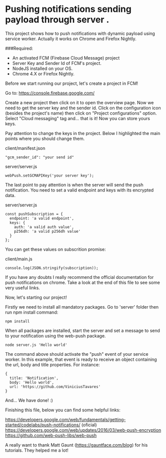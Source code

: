 # Pushing notifications sending payload through server .

This project shows how to push notifications with dynamic payload using service worker. Actually it works on Chrome and Firefox Nightly.

###Required:

  * An activated FCM (Firebase Cloud Message) project
  * Server Key and Sender Id of FCM's project.  
  * NodeJS installed on your OS.
  * Chrome 4.X or Firefox Nightly.

Before we start running our project, let's create a project in FCM!

Go to: https://console.firebase.google.com/

Create a new project then click on it to open the overview page. Now we need to get the server key and the sender id. Click on the configuration icon (besides the project's name) then click on "Project configurations" option. Select "Cloud messaging" tag and... that is it! Now you can store yours keys.

Pay attention to change the keys in the project. Below I highlighted the main points where you should change them.

client/manifest.json
```
"gcm_sender_id": "your send id"
```

server/server.js
```
webPush.setGCMAPIKey('your server key');
```

The last point to pay attention is when the server will send the push notification. You need to set a valid endpoint and keys with its encrypted data.

server/server.js
```
const pushSubscription = {
  endpoint: 'a valid endpoint',
  keys: {
    auth: 'a valid auth value',
    p256dh: 'a valid p256dh value'
  }
};
```

You can get these values on subscrition promise:

client/main.js
```
console.log(JSON.stringify(subscription));
```

If you have any doubts I really recommend the official documentation for push notifications on chrome. Take a look at the end of this file to see some very useful links.

Now, let's starting our project!

Firstly we need to install all mandatory packages. Go to 'server' folder then run npm install command:
```
npm install
```

When all packages are installed, start the server and set a message to send to your notification using the web-push package.
```
node server.js 'Hello world'
```

The command above should activate the "push" event of your service worker. In this example, that event is ready to receive an object containing the url, body and title properties. For instance:

```
{
  title: 'Notification',
  body: 'Hello world',
  url: 'https://github.com/ViniciusTavares'
}
```

And... We have done! :)

Finishing this file, below you can find some helpful links:

https://developers.google.com/web/fundamentals/getting-started/codelabs/push-notifications/ (oficial)  
https://developers.google.com/web/updates/2016/03/web-push-encryption  
https://github.com/web-push-libs/web-push  

A really want to thank Matt Gaunt (https://gauntface.com/blog) for his tutorials. They helped me a lot!
